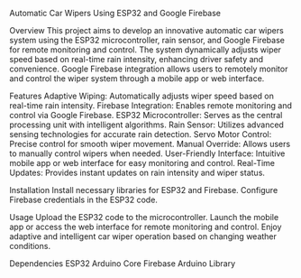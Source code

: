 Automatic Car Wipers Using ESP32 and Google Firebase

Overview
This project aims to develop an innovative automatic car wipers system using the ESP32 microcontroller, rain sensor, and Google Firebase for remote monitoring and control. The system dynamically adjusts wiper speed based on real-time rain intensity, enhancing driver safety and convenience. Google Firebase integration allows users to remotely monitor and control the wiper system through a mobile app or web interface.

Features
Adaptive Wiping: Automatically adjusts wiper speed based on real-time rain intensity.
Firebase Integration: Enables remote monitoring and control via Google Firebase.
ESP32 Microcontroller: Serves as the central processing unit with intelligent algorithms.
Rain Sensor: Utilizes advanced sensing technologies for accurate rain detection.
Servo Motor Control: Precise control for smooth wiper movement.
Manual Override: Allows users to manually control wipers when needed.
User-Friendly Interface: Intuitive mobile app or web interface for easy monitoring and control.
Real-Time Updates: Provides instant updates on rain intensity and wiper status.

Installation
Install necessary libraries for ESP32 and Firebase.
Configure Firebase credentials in the ESP32 code.

Usage
Upload the ESP32 code to the microcontroller.
Launch the mobile app or access the web interface for remote monitoring and control.
Enjoy adaptive and intelligent car wiper operation based on changing weather conditions.

Dependencies
ESP32 Arduino Core
Firebase Arduino Library
